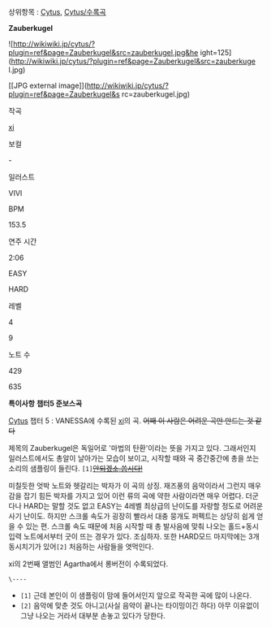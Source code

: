 상위항목 : [Cytus](Cytus.md),
[Cytus/수록곡](Cytus/%EC%88%98%EB%A1%9D%EA%B3%A1.md)

**Zauberkugel**

![http://wikiwiki.jp/cytus/?plugin=ref&page=Zauberkugel&src=zauberkugel.jpg&he
ight=125](http://wikiwiki.jp/cytus/?plugin=ref&page=Zauberkugel&src=zauberkuge
l.jpg)

[[JPG external image]](http://wikiwiki.jp/cytus/?plugin=ref&page=Zauberkugel&s
rc=zauberkugel.jpg)

작곡

[xi](xi.md)

보컬

\-

일러스트

VIVI

BPM

153.5

연주 시간

2:06

EASY

HARD

레벨

4

9

노트 수

429

635

**특이사항**
**챕터5 준보스곡**
  
  

[Cytus](Cytus.md) 챕터 5 : VANESSA에 수록된 [xi](xi.md)의 곡. <del>어째 이 사람은 어려운
곡만 만드는 것 같다</del>

제목의 Zauberkugel은 독일어로 '마법의 탄환'이라는 뜻을 가지고 있다. 그래서인지 일러스트에서도 총알이 날아가는 모습이 보이고,
시작할 때와 곡 중간중간에 총을 쏘는 소리의 샘플링이 들린다. `[1]`<del>[안되겠소,쏩시다!](%EC%83%81%ED%95%98%EC%9D%B4%20%EC%A1%B0.md)</del>

미칠듯한 엇박 노트와 헷갈리는 박자가 이 곡의 상징. 재즈풍의 음악이라서 그런지 매우 감을 잡기 힘든 박자를 가지고 있어 이런 류의 곡에
약한 사람이라면 매우 어렵다. 더군다나 HARD는 말할 것도 없고 EASY는 4레벨 최상급의 난이도를 자랑할 정도로 어려운 사기 난이도.
하지만 스크롤 속도가 굉장히 빨라서 대충 뭉개도 퍼펙트는 상당히 쉽게 얻을 수 있는 편. 스크롤 속도 때문에 처음 시작할 때 총 발사음에
맞춰 나오는 홀드+동시입력 노트에서부터 굿이 뜨는 경우가 있다. 조심하자. 또한 HARD모드 마지막에는 3개 동시치기가 있어`[2]`
처음하는 사람들을 엿먹인다.

xi의 2번째 앨범인 Agartha에서 롱버전이 수록되었다.

`\----`

  * `[1]` 근데 본인이 이 샘플링이 맘에 들어서인지 앞으로 작곡한 곡에 많이 나온다.
  * `[2]` 음악에 맞춘 것도 아니고(사실 음악이 끝나는 타이밍이긴 하다) 아무 이유없이 그냥 나오는 거라서 대부분 손놓고 있다가 당한다.

